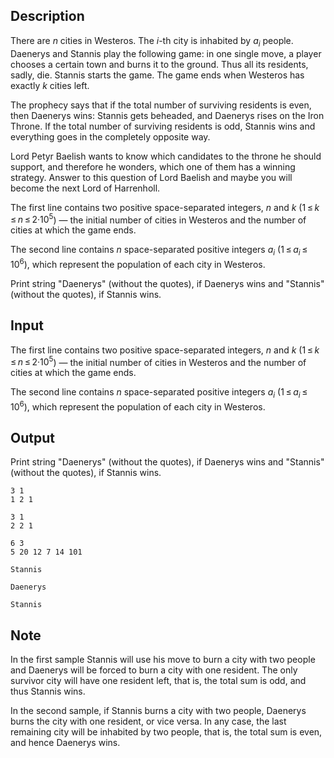 ## Description

<div><p>There are <span class="tex-span"><i>n</i></span> cities in Westeros. The <span class="tex-span"><i>i</i></span>-th city is inhabited by <span class="tex-span"><i>a</i><sub class="lower-index"><i>i</i></sub></span> people. Daenerys and Stannis play the following game: in one single move, a player chooses a certain town and burns it to the ground. Thus all its residents, sadly, die. Stannis starts the game. The game ends when Westeros has exactly <span class="tex-span"><i>k</i></span> cities left.</p><p>The prophecy says that if the total number of surviving residents is even, then Daenerys wins: Stannis gets beheaded, and Daenerys rises on the Iron Throne. If the total number of surviving residents is odd, Stannis wins and everything goes in the completely opposite way.</p><p>Lord Petyr Baelish wants to know which candidates to the throne he should support, and therefore he wonders, which one of them has a winning strategy. Answer to this question of Lord Baelish and maybe you will become the next Lord of Harrenholl.</p></div><div class="input-specification"><p>The first line contains two positive space-separated integers, <span class="tex-span"><i>n</i></span> and <span class="tex-span"><i>k</i></span> (<span class="tex-span">1 ≤ <i>k</i> ≤ <i>n</i> ≤ 2·10<sup class="upper-index">5</sup></span>) — the initial number of cities in Westeros and the number of cities at which the game ends. </p><p>The second line contains <span class="tex-span"><i>n</i></span> space-separated positive integers <span class="tex-span"><i>a</i><sub class="lower-index"><i>i</i></sub></span> (<span class="tex-span">1 ≤ <i>a</i><sub class="lower-index"><i>i</i></sub> ≤ 10<sup class="upper-index">6</sup></span>), which represent the population of each city in Westeros.</p></div><div class="output-specification"><p>Print string "<span class="tex-font-style-tt">Daenerys</span>" (without the quotes), if Daenerys wins and "<span class="tex-font-style-tt">Stannis</span>" (without the quotes), if Stannis wins.</p></div>

## Input

<p>The first line contains two positive space-separated integers, <span class="tex-span"><i>n</i></span> and <span class="tex-span"><i>k</i></span> (<span class="tex-span">1 ≤ <i>k</i> ≤ <i>n</i> ≤ 2·10<sup class="upper-index">5</sup></span>) — the initial number of cities in Westeros and the number of cities at which the game ends. </p><p>The second line contains <span class="tex-span"><i>n</i></span> space-separated positive integers <span class="tex-span"><i>a</i><sub class="lower-index"><i>i</i></sub></span> (<span class="tex-span">1 ≤ <i>a</i><sub class="lower-index"><i>i</i></sub> ≤ 10<sup class="upper-index">6</sup></span>), which represent the population of each city in Westeros.</p>

## Output

<p>Print string "<span class="tex-font-style-tt">Daenerys</span>" (without the quotes), if Daenerys wins and "<span class="tex-font-style-tt">Stannis</span>" (without the quotes), if Stannis wins.</p>





```input1
3 1
1 2 1

```




```input2
3 1
2 2 1

```




```input3
6 3
5 20 12 7 14 101

```




```output1
Stannis

```




```output2
Daenerys

```




```output3
Stannis

```



## Note

<p>In the first sample Stannis will use his move to burn a city with two people and Daenerys will be forced to burn a city with one resident. The only survivor city will have one resident left, that is, the total sum is odd, and thus Stannis wins.</p><p>In the second sample, if Stannis burns a city with two people, Daenerys burns the city with one resident, or vice versa. In any case, the last remaining city will be inhabited by two people, that is, the total sum is even, and hence Daenerys wins.</p>
